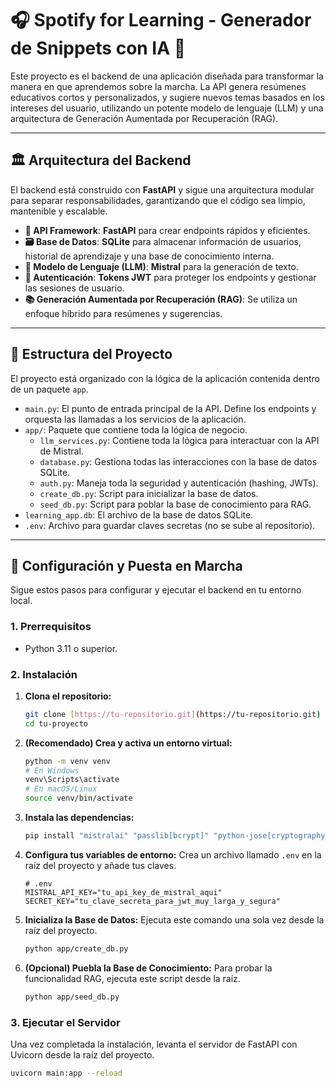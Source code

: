# 🎧 Spotify for Learning - Generador de Snippets con IA 🤖

Este proyecto es el backend de una aplicación diseñada para transformar la manera en que aprendemos sobre la marcha. La API genera resúmenes educativos cortos y personalizados, y sugiere nuevos temas basados en los intereses del usuario, utilizando un potente modelo de lenguaje (LLM) y una arquitectura de Generación Aumentada por Recuperación (RAG).

---

## 🏛️ Arquitectura del Backend

El backend está construido con **FastAPI** y sigue una arquitectura modular para separar responsabilidades, garantizando que el código sea limpio, mantenible y escalable.

-   **🚀 API Framework**: **FastAPI** para crear endpoints rápidos y eficientes.
-   **🗃️ Base de Datos**: **SQLite** para almacenar información de usuarios, historial de aprendizaje y una base de conocimiento interna.
-   **🧠 Modelo de Lenguaje (LLM)**: **Mistral** para la generación de texto.
-   **🔐 Autenticación**: **Tokens JWT** para proteger los endpoints y gestionar las sesiones de usuario.
-   **📚 Generación Aumentada por Recuperación (RAG)**: Se utiliza un enfoque híbrido para resúmenes y sugerencias.

---

## 📂 Estructura del Proyecto

El proyecto está organizado con la lógica de la aplicación contenida dentro de un paquete `app`.

-   `main.py`: El punto de entrada principal de la API. Define los endpoints y orquesta las llamadas a los servicios de la aplicación.
-   `app/`: Paquete que contiene toda la lógica de negocio.
    -   `llm_services.py`: Contiene toda la lógica para interactuar con la API de Mistral.
    -   `database.py`: Gestiona todas las interacciones con la base de datos SQLite.
    -   `auth.py`: Maneja toda la seguridad y autenticación (hashing, JWTs).
    -   `create_db.py`: Script para inicializar la base de datos.
    -   `seed_db.py`: Script para poblar la base de conocimiento para RAG.
-   `learning_app.db`: El archivo de la base de datos SQLite.
-   `.env`: Archivo para guardar claves secretas (no se sube al repositorio).

---

## 🚀 Configuración y Puesta en Marcha

Sigue estos pasos para configurar y ejecutar el backend en tu entorno local.

### 1. Prerrequisitos

-   Python 3.11 o superior.

### 2. Instalación

1.  **Clona el repositorio:**
    ```bash
    git clone [https://tu-repositorio.git](https://tu-repositorio.git)
    cd tu-proyecto
    ```

2.  **(Recomendado) Crea y activa un entorno virtual:**
    ```bash
    python -m venv venv
    # En Windows
    venv\Scripts\activate
    # En macOS/Linux
    source venv/bin/activate
    ```

3.  **Instala las dependencias:**
    ```bash
    pip install "mistralai" "passlib[bcrypt]" "python-jose[cryptography]" "fastapi[all]" "python-dotenv" "uvicorn"
    ```

4.  **Configura tus variables de entorno:**
    Crea un archivo llamado `.env` en la raíz del proyecto y añade tus claves.
    ```env
    # .env
    MISTRAL_API_KEY="tu_api_key_de_mistral_aqui"
    SECRET_KEY="tu_clave_secreta_para_jwt_muy_larga_y_segura"
    ```

5.  **Inicializa la Base de Datos:**
    Ejecuta este comando una sola vez desde la raíz del proyecto.
    ```bash
    python app/create_db.py
    ```

6.  **(Opcional) Puebla la Base de Conocimiento:**
    Para probar la funcionalidad RAG, ejecuta este script desde la raíz.
    ```bash
    python app/seed_db.py
    ```

### 3. Ejecutar el Servidor

Una vez completada la instalación, levanta el servidor de FastAPI con Uvicorn desde la raíz del proyecto.

```bash
uvicorn main:app --reload
